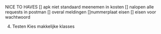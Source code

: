 

NICE TO HAVES
[] apk niet standaard meenemen in kosten
[] nalopen alle requests in postman
[] overal meldingen
[]nummerplaat eisen
[] eisen voor wachtwoord

4. Testen
Kies makkelijke klasses 

